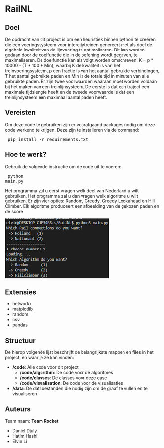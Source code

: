 # RailNL

## Doel
De opdracht van dit project is om een heuristiek binnen python te creëren die een voeringssysteem voor intercitytreinen genereert met als doel de algehele kwaliteit van de lijnvoering te optimaliseren. Dit kan worden gedaan door de doelfunctie die in de oefening wordt gegeven, te maximaliseren. De doelfunctie kan als volgt worden omschreven: K = p * 10000 - (T * 100 + Min), waarbij K de kwaliteit is van het treinvoeringsysteem, p een fractie is van het aantal gebruikte verbindingen, T het aantal gebruikte paden en Min is de totale tijd in minuten van alle gebruikte paden. Er zijn twee voorwaarden waaraan moet worden voldaan bij het maken van een treinlijnsysteem. De eerste is dat een traject een maximale tijdslengte heeft en de tweede voorwaarde is dat een treinlijnsysteem een maximaal aantal paden heeft.

## Vereisten
Om deze code te gebruiken zijn er voorafgaand packages nodig om deze code werkend te krijgen. Deze zijn te installeren via de command:
<pre> pip install -r requirements.txt </pre>

## Hoe te werk?
Gebruik de volgende instructie om de code uit te voeren: <pre> python main.py </pre>Het programma zal u eerst vragen welk deel van Nederland u wilt gebruiken. Het programma zal u dan vragen welk algoritme u wilt gebruiken. Er zijn vier opties: Random, Greedy, Greedy Lookahead en Hill Climber. Elk algoritme produceert een afbeelding van de gekozen paden en de score

<img src = "https://github.com/MadmanDaniel/RailNL/blob/main/doc/command.png">

## Extensies
- networkx
- matplotlib
- random
- csv
- pandas

## Structuur 

De hierop volgende lijst beschrijft de belangrijkste mappen en files in het project, en waar je ze kan vinden:

- **/code**: Alle code voor dit project
  - **/code/algorithm**: De code voor de algoritmes 
  - **/code/classes**: De classes voor deze case
  - **/code/visualisation**: De code voor de visualisaties
- **/data**: De databestanden die nodig zijn om de graaf te vullen en te visualiseren

## Auteurs
Team naam: **Team Rocket**
* Daniel Djuly
* Hatim Hashi
* Elvin Li
